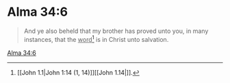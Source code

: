 # Alma 34:6

> And ye also beheld that my brother has proved unto you, in many instances, that the <u>word</u>[^a] is in Christ unto salvation.

[Alma 34:6](https://www.churchofjesuschrist.org/study/scriptures/bofm/alma/34?lang=eng&id=p6#p6)


[^a]: [[John 1.1|John 1:14 (1, 14)]][[John 1.14|]].  
